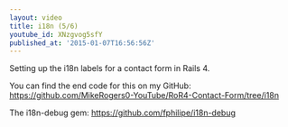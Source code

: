 ```yaml
---
layout: video
title: i18n (5/6)
youtube_id: XNzgvog5sfY
published_at: '2015-01-07T16:56:56Z'
---
```

Setting up the i18n labels for a contact form in Rails 4.

You can find the end code for this on my GitHub: https://github.com/MikeRogers0-YouTube/RoR4-Contact-Form/tree/i18n

The i18n-debug gem: https://github.com/fphilipe/i18n-debug